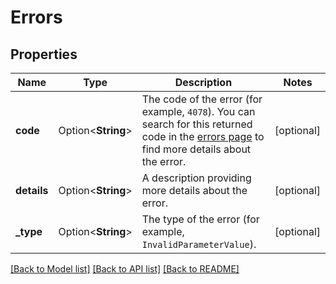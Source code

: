 # Errors

## Properties

Name | Type | Description | Notes
------------ | ------------- | ------------- | -------------
**code** | Option<**String**> | The code of the error (for example, `4078`). You can search for this returned code in the [errors page](api-errors.html) to find more details about the error. | [optional]
**details** | Option<**String**> | A description providing more details about the error. | [optional]
**_type** | Option<**String**> | The type of the error (for example, `InvalidParameterValue`). | [optional]

[[Back to Model list]](../README.md#documentation-for-models) [[Back to API list]](../README.md#documentation-for-api-endpoints) [[Back to README]](../README.md)



